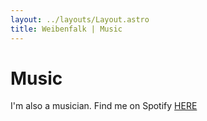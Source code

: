 ```yaml
---
layout: ../layouts/Layout.astro
title: Weibenfalk | Music
---
```


# Music

I'm also a musician. Find me on Spotify <a href="https://open.spotify.com/artist/0S6MUbfNICLcWP6XoOfe8Z?si=Hc9ypwEzQBO20WCn_wOUOA" target="_blank">HERE</a>
